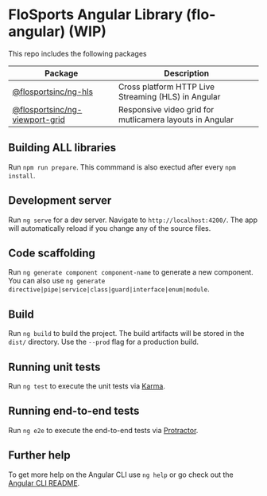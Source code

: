 # FloSports Angular Library (flo-angular) (WIP)
This repo includes the following packages

| Package       | Description |
| ------------- | ------------- |
| [@flosportsinc/ng-hls](projects/flosportsinc/hls)                      | Cross platform HTTP Live Streaming (HLS) in Angular |
| [@flosportsinc/ng-viewport-grid](projects/flosportsinc/viewport-grid)  | Responsive video grid for mutlicamera layouts in Angular  |

## Building ALL libraries
Run `npm run prepare`. This commmand is also exectud after every `npm install`.

## Development server
Run `ng serve` for a dev server. Navigate to `http://localhost:4200/`. The app will automatically reload if you change any of the source files.

## Code scaffolding
Run `ng generate component component-name` to generate a new component. You can also use `ng generate directive|pipe|service|class|guard|interface|enum|module`.

## Build
Run `ng build` to build the project. The build artifacts will be stored in the `dist/` directory. Use the `--prod` flag for a production build.

## Running unit tests
Run `ng test` to execute the unit tests via [Karma](https://karma-runner.github.io).

## Running end-to-end tests
Run `ng e2e` to execute the end-to-end tests via [Protractor](http://www.protractortest.org/).

## Further help
To get more help on the Angular CLI use `ng help` or go check out the [Angular CLI README](https://github.com/angular/angular-cli/blob/master/README.md).
